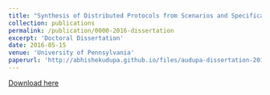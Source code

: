 ```yaml
---
title: "Synthesis of Distributed Protocols from Scenarios and Specifications"
collection: publications
permalink: /publication/0000-2016-dissertation
excerpt: 'Doctoral Dissertation'
date: 2016-05-15
venue: 'University of Pennsylvania'
paperurl: 'http://abhishekudupa.github.io/files/audupa-dissertation-2016.pdf'
---
```

[Download here](http://abhishekudupa.github.io/files/audupa-dissertation-2016.pdf)
